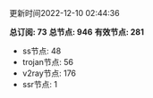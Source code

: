 更新时间2022-12-10 02:44:36

**总订阅: 73**
**总节点: 946**
**有效节点: 281**
- ss节点: 48
- trojan节点: 56
- v2ray节点: 176
- ssr节点: 1
